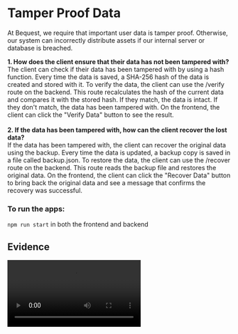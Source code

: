 # Tamper Proof Data

At Bequest, we require that important user data is tamper proof. Otherwise, our system can incorrectly distribute assets if our internal server or database is breached.

**1. How does the client ensure that their data has not been tampered with?**
<br />
The client can check if their data has been tampered with by using a hash function. Every time the data is saved, a SHA-256 hash of the data is created and stored with it. To verify the data, the client can use the /verify route on the backend. This route recalculates the hash of the current data and compares it with the stored hash. If they match, the data is intact. If they don't match, the data has been tampered with. On the frontend, the client can click the "Verify Data" button to see the result.
<br />
<br />
**2. If the data has been tampered with, how can the client recover the lost data?**
<br />
If the data has been tampered with, the client can recover the original data using the backup. Every time the data is updated, a backup copy is saved in a file called backup.json. To restore the data, the client can use the /recover route on the backend. This route reads the backup file and restores the original data. On the frontend, the client can click the "Recover Data" button to bring back the original data and see a message that confirms the recovery was successful.

### To run the apps:

`npm run start` in both the frontend and backend

## Evidence

<video src='./video-demo.mp4' controls autoPlay></video>
